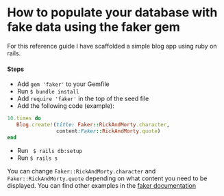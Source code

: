 # How to populate your database with fake data using the faker gem

For this reference guide I have scaffolded a simple blog app using ruby on rails.

#### Steps
- Add `gem 'faker'` to your Gemfile
- Run `$ bundle install`
- Add `require 'faker'` in the top of the seed file
- Add the following code (example):
```ruby
10.times do
   Blog.create!(title: Faker::RickAndMorty.character,
                content:Faker::RickAndMorty.quote)
end

```
- Run ` $ rails db:setup`
- Run `$ rails s`


You can change `Faker::RickAndMorty.character` and `Faker::RickAndMorty.quote`
depending on what content you need to be displayed. You can find other examples in the [faker documentation](https://github.com/stympy/faker)

